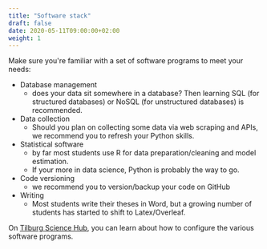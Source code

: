 ```yaml
---
title: "Software stack"
draft: false
date: 2020-05-11T09:00:00+02:00
weight: 1
---
```


Make sure you're familiar with a set of software programs to meet your needs:

- Database management
  - does your data sit somewhere in a database? Then learning SQL
(for structured databases) or NoSQL (for unstructured databases) is recommended.
- Data collection
  - Should you plan on collecting some data via web scraping and APIs,
  we recommend you to refresh your Python skills.
- Statistical software
  - by far most students use R for data preparation/cleaning
and model estimation.
  - If your more in data science, Python is probably the way to go.
- Code versioning
  - we recommend you to version/backup your code on GitHub
- Writing
  - Most students write their theses in Word, but a growing number of students
  has started to shift to Latex/Overleaf.

On [Tilburg Science Hub](http://tilburgsciencehub.com/setup), you can learn
about how to configure the various software programs.
